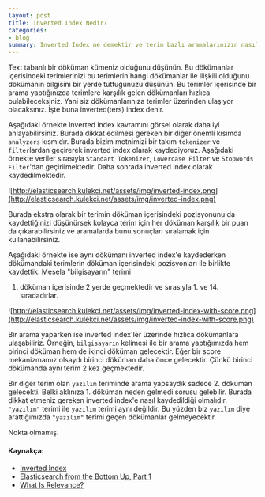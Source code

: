 ```yaml
---
layout: post
title: Inverted Index Nedir?
categories:
- blog
summary: Inverted Index ne demektir ve terim bazlı aramalarınızın nasıl çalıştığını ve nasıl daha hızlı çalıştığına bir gözün atın. 
---
```


Text tabanlı bir döküman kümeniz olduğunu düşünün. Bu dökümanlar içerisindeki terimlerinizi
bu terimlerin hangi dökümanlar ile ilişkili olduğunu dökümanın bilgisini bir yerde 
tuttuğunuzu düşünün. Bu terimler içerisinde bir arama yaptığınızda terimlere karşılık 
gelen dökümanları hızlıca bulabileceksiniz. Yani siz dökümanlarınıza terimler üzerinden
ulaşıyor olacaksınız. İşte buna inverted(ters) index denir. 

Aşağıdaki örnekte inverted index kavramını görsel olarak daha iyi anlayabilirsiniz. 
Burada dikkat edilmesi gereken bir diğer önemli kısımda `analyzers` kısmıdır. Burada
bizim metnimizi bir takım `tokenizer` ve `filter`lardan geçirerek inverted index olarak
kaydediyoruz. Aşağıdaki örnekte veriler sırasıyla `Standart Tokenizer`, `Lowercase Filter` 
ve `Stopwords Filter`'dan geçirilmektedir. Daha sonrada inverted index olarak 
kaydedilmektedir.

![http://elasticsearch.kulekci.net/assets/img/inverted-index.png](http://elasticsearch.kulekci.net/assets/img/inverted-index.png)

Burada ekstra olarak bir terimin döküman içerisindeki pozisyonunu da kaydettiğinizi 
düşünürsek kolayca terim için her döküman karşılık bir puan da çıkarabilirsiniz ve 
aramalarda bunu sonuçları sıralamak için kullanabilirsiniz. 

Aşağıdaki örnekte ise aynı dökümanı inverted index'e kaydederken dökümandaki terimlerin 
döküman içerisindeki pozisyonları ile birlikte kaydettik. Mesela "bilgisayarın" terimi 
1. döküman içerisinde 2 yerde geçmektedir ve sırasıyla 1. ve 14. sıradadırlar. 

![http://elasticsearch.kulekci.net/assets/img/inverted-index-with-score.png](http://elasticsearch.kulekci.net/assets/img/inverted-index-with-score.png)

Bir arama yaparken ise inverted index'ler üzerinde hızlıca dökümanlara ulaşabiliriz. 
Örneğin, `bilgisayarın` kelimesi ile bir arama yaptığımızda hem birinci döküman hem de 
ikinci döküman gelecektir. Eğer bir score mekanizmamız olsaydı birinci döküman daha önce gelecektir. Çünkü birinci dökümanda aynı terim 2 kez geçmektedir. 

Bir diğer terim olan `yazılım` teriminde arama yapsaydık sadece 2. döküman gelecekti. 
Belki aklınıza 1. döküman neden gelmedi sorusu gelebilir. Burada dikkat etmeniz gereken inverted index'e nasıl kaydedildiği olmalıdır. `"yazılım"` terimi ile `yazılım` terimi 
aynı değildir. Bu yüzden biz `yazılım` diye arattığımızda `"yazılım"` terimi geçen 
dökümanlar gelmeyecektir.

Nokta olmamış.

#### Kaynakça: 

 - [Inverted Index](https://www.elastic.co/guide/en/elasticsearch/guide/current/inverted-index.html)
 - [Elasticsearch from the Bottom Up, Part 1](https://www.elastic.co/blog/found-elasticsearch-from-the-bottom-up)
 - [What Is Relevance?](https://www.elastic.co/guide/en/elasticsearch/guide/current/relevance-intro.html)
